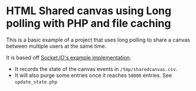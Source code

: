 # HTML Shared canvas using Long polling with PHP and file caching

This is a basic example of a project that uses long polling to share a canvas between multiple users at the same time.

It is based off [Socket.IO's example implementation](https://socket.io/demos/whiteboard/).

* It records the state of the canvas events in `/tmp/sharedcanvas.csv`.
* It will also purge some entries once it reaches `50000` entries. See `update_state.php`